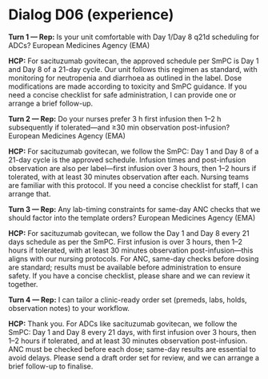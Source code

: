 # Dialog D06 (experience)

**Turn 1 — Rep:** Is your unit comfortable with Day 1/Day 8 q21d scheduling for ADCs? European Medicines Agency (EMA)

**HCP:**
For sacituzumab govitecan, the approved schedule per SmPC is Day 1 and Day 8 of a 21-day cycle. Our unit follows this regimen as standard, with monitoring for neutropenia and diarrhoea as outlined in the label. Dose modifications are made according to toxicity and SmPC guidance. If you need a concise checklist for safe administration, I can provide one or arrange a brief follow-up.

**Turn 2 — Rep:** Do your nurses prefer 3 h first infusion then 1–2 h subsequently if tolerated—and ≥30 min observation post-infusion? European Medicines Agency (EMA)

**HCP:**
For sacituzumab govitecan, we follow the SmPC: Day 1 and Day 8 of a 21-day cycle is the approved schedule. Infusion times and post-infusion observation are also per label—first infusion over 3 hours, then 1–2 hours if tolerated, with at least 30 minutes observation after each. Nursing teams are familiar with this protocol. If you need a concise checklist for staff, I can arrange that.

**Turn 3 — Rep:** Any lab-timing constraints for same-day ANC checks that we should factor into the template orders? European Medicines Agency (EMA)

**HCP:**
For sacituzumab govitecan, we follow the Day 1 and Day 8 every 21 days schedule as per the SmPC. First infusion is over 3 hours, then 1–2 hours if tolerated, with at least 30 minutes observation post-infusion—this aligns with our nursing protocols. For ANC, same-day checks before dosing are standard; results must be available before administration to ensure safety. If you have a concise checklist, please share and we can review it together.

**Turn 4 — Rep:** I can tailor a clinic-ready order set (premeds, labs, holds, observation notes) to your workflow.

**HCP:**
Thank you. For ADCs like sacituzumab govitecan, we follow the SmPC: Day 1 and Day 8 every 21 days, with first infusion over 3 hours, then 1–2 hours if tolerated, and at least 30 minutes observation post-infusion. ANC must be checked before each dose; same-day results are essential to avoid delays. Please send a draft order set for review, and we can arrange a brief follow-up to finalise.
